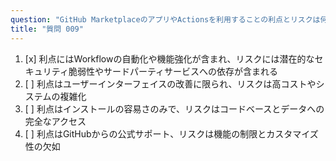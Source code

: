 ```yaml
---
question: "GitHub MarketplaceのアプリやActionsを利用することの利点とリスクは何ですか？"
title: "質問 009"
---
```


1. [x] 利点にはWorkflowの自動化や機能強化が含まれ、リスクには潜在的なセキュリティ脆弱性やサードパーティサービスへの依存が含まれる
1. [ ] 利点はユーザーインターフェイスの改善に限られ、リスクは高コストやシステムの複雑化
1. [ ] 利点はインストールの容易さのみで、リスクはコードベースとデータへの完全なアクセス
1. [ ] 利点はGitHubからの公式サポート、リスクは機能の制限とカスタマイズ性の欠如